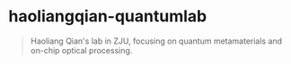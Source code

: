 # haoliangqian-quantumlab
> Haoliang Qian's lab in ZJU, focusing on quantum metamaterials and on-chip optical processing.

